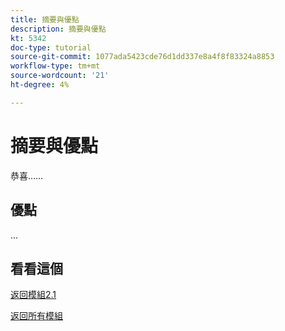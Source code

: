 ```yaml
---
title: 摘要與優點
description: 摘要與優點
kt: 5342
doc-type: tutorial
source-git-commit: 1077ada5423cde76d1dd337e8a4f8f83324a8853
workflow-type: tm+mt
source-wordcount: '21'
ht-degree: 4%

---
```


# 摘要與優點

恭喜……

## 優點

...

## 看看這個

[返回模組2.1](./aemcs.md)

[返回所有模組](../../../overview.md)
